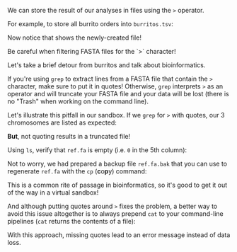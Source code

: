 <script>
import Alert from "$components/Alert.svelte";
import Execute from "$components/Execute.svelte";
</script>

We can store the result of our analyses in files using the `>` operator.

For example, to store all burrito orders into `burritos.tsv`:

<Execute command='grep "Burrito" orders.tsv > burritos.tsv' />

Now notice that <Execute command="ls" inline /> shows the newly-created file!

<Alert color="warning">
	Be careful when filtering FASTA files for the `>` character!
</Alert>

Let's take a brief detour from burritos and talk about bioinformatics.

If you're using `grep` to extract lines from a FASTA file that contain the `>` character, make sure to put it in quotes! Otherwise, `grep` interprets `>` as an operator and will truncate your FASTA file and your data will be lost (there is no "Trash" when working on the command line).

Let's illustrate this pitfall in our sandbox. If we `grep` for `>` with quotes, our 3 chromosomes are listed as expected:

<Execute command='grep ">" ref.fa' />

**But**, not quoting results in a truncated file!

<Execute command='grep > ref.fa' />

Using `ls`, verify that `ref.fa` is empty (i.e. `0` in the 5th column):

<Execute command='ls -l' />

Not to worry, we had prepared a backup file `ref.fa.bak` that you can use to regenerate `ref.fa` with the `cp` (**c**o**p**y) command:

<Execute command='cp ref.fa.bak ref.fa' />

This is a common rite of passage in bioinformatics, so it's good to get it out of the way in a virtual sandbox!

And although putting quotes around `>` fixes the problem, a better way to avoid this issue altogether is to always prepend `cat` to your command-line pipelines (`cat` returns the contents of a file):

<Execute command='cat ref.fa | grep ">"' />

With this approach, missing quotes lead to an error message instead of data loss.
